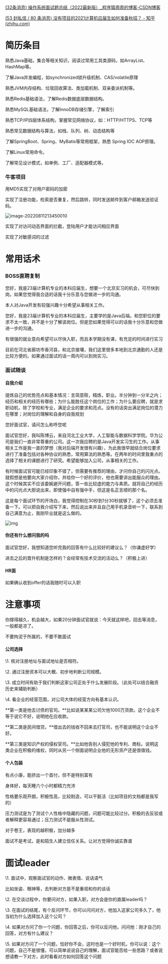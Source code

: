 [(32条消息) 操作系统面试题总结（2022最新版）_程序猿周周的博客-CSDN博客](https://blog.csdn.net/adminpd/article/details/122994599)

[(53 封私信 / 80 条消息) 没有项目的2021计算机应届生如何准备秋招？ - 知乎 (zhihu.com)](https://www.zhihu.com/question/416916020)

# 简历条目

熟悉Java基础，集合等相关知识，阅读过常用工具类源码，如ArrayList、HashMap等。

了解Java并发编程，如synchronized锁升级机制、CAS/volatile原理

熟悉JVM内存结构、垃圾回收算法、类加载机制、双亲委派机制等。

熟悉Redis基础语法，了解Redis数据底层数据结构。

熟悉MySQL基础语法，了解InnoDB存储引擎，了解索引

熟悉TCP/IP四层体系结构，掌握常见网络协议，如：HTTP/HTTPS、TCP等

熟悉常见数据结构与算法，如栈、队列、树、动态结构等

了解SpringBoot、Spring、MyBatis等常用框架，熟悉 Spring IOC AOP原理。

了解Linux常用命令。

了解常见设计模式，如单例、工厂、适配器模式等。

### 牛客项目

用MD5实现了对用户密码的加密

实现了注册功能，检索是否重复，然后跳转，同时发送邮件到客户邮箱发送验证码。

![image-20220811213450010](C:\Users\Administrator\AppData\Roaming\Typora\typora-user-images\image-20220811213450010.png)

实现了对访问动态界面的拦截，登陆用户才能访问相应界面

实现了对敏感词的过滤

# 常用话术

### BOSS直聘复制

您好，我是23届计算机专业的本科应届生，想要一个北京实习的机会，可尽快到岗。如果您觉得我合适的话我十分乐意与您做进一步的沟通。

本人对Java开发有较强兴趣十分希望从事相关工作。

您好，我是23届计算机专业的本科应届生，主要学的是Java后端。和您职位的要求不太一致，并不是十分了解该岗位。但是您如果觉得可以的话我十分乐意和您做进一步的沟通。

有很强的就业意向希望可以尽快入职，而且本学期没有课，有充足的时间进行实习


目前在河北省廊坊市香河县，和北京接壤，我们这里很多本地到北京通勤的人还是比较方便的。如果通过面试的话一周内可以到岗实习。

### 面试随谈

#### 自我介绍

提炼自己的优势亮点和基本情况：言简意赅，精炼，职业。半分钟到一分半之内；经历和相关的经历有哪些；为什么能胜任这个岗位的工作；为什么要应聘，就是求职动机，除了学校和专业，满足企业的要求和亮点。没有的话突出满足岗位的潜力在哪里；对岗位的理解和自身的自我规划

您好面试官，请问怎么称呼您呢

面试官您好，我叫陈博云，来自河北工业大学，人工智能与数据科学学院。华为公司是我们一直非常尊重的公司。这一次我应聘的是Java开发实习生的工作。从事相关工作是我一直的梦想（我对后端开发很有兴趣），为此我很早就结合岗位要求进行了准备包括对各种协议的熟悉，常用算法的熟悉等。在两年的时间里我重点的选择了相关的课题进行了研究。希望能够加入公司，从事相关的工作。

有时候面试官可能已经印象不错了，但需要有推荐的理由，才问你自己的闪光点。就假想是他要向大家介绍你，并给你一个好的评价，他也需要讲出能服众的理由。这个时候其实不应该委婉避开问题，答一些比较虚的能力与素质。就将自己的经历中的闪光点大胆说出来，即使强中自有强中手，但这是名正言顺的那个名。

这是每个面试环节的开场白，我觉得控制在30秒到1分30秒就够了，这个必须去准备一下。可以把自我介绍写下来，然后说出来并且自己用手机录音听一下，联系到自己满意为止，我刚毕业就是这么做的。

![img](https://pic3.zhimg.com/80/v2-99327237e7a3d36b89f7f49a7b8e011e_720w.jpg)

#### 你还有什么想问我的吗

面试官您好，我想知道您听完我的回答有什么比较好的建议么？（你谦虚好学）

进去之后的晋升机制是怎样的？会经常有技术交流的活动么？（积极上进）

#### HR面

如果确认收到offer的话我随时可以入职

# 注意事项

你撑得越久，机会越大，如果20分钟面试官就说：今天就这样吧，回去等消息，一般都是凉了。

不要拘泥于所属的，不要不敢面试

#### 公司选择

\1. 核对注册地址与面试地址是否相符。

\2. 通过注册资本可以大概、初步地判断公司规模。

\3. 成立时间有助于我们判断这家公司正处于什么发展阶段。（此处可以结合融资历史来辅助判断）

\4. 看企业的经营范围，对公司大体的经营方向有基本认识。

**第一类是他去讨债的官司。**比如说某某某公司欠他1000万货款。这个企业不等于说它不好，说明他在应收款。

**第二类是民间借贷。**借出去的钱收不回来去打官司，也不能说明这个企业不好。

**第三类是知识产权的侵权官司。**比如他告别人侵犯他的专利、商标。说明这类企业在积极的维权，同时从另一个侧面说明企业他的无形资产还是很值钱。

#### 个人包装

有点小康，能挤出一个首付，但不是特别富有

身体好，每天睡六个小时都精力充沛

性格要乐观开朗，积极性高，比较耐造，可以干脏活（比如项目的文档都是我写的）

压力测试是为了测试个人性格中隐藏的问题，问题可能比较过分。积极的去反驳或者解释更容易通过；压力测试不是服从性测试。

对于卷王，表现的越积极，加分越多

面试不是考试，是和陌生人建立信任关系。让对方觉得你诚实靠谱

# 面试leader

\1. 面试中，观察面试官的动作、微表情、说话语气 

  比如坐姿、眼神等，去判断对方是不是重视和你的谈话 

  \2. 在交谈过程中，你要问对方，如果入职，对方会是你的直属leader吗？ 

  \3. 在面试的结尾，有个反问环节，你可以问问对方，他加入这家公司多久了，他当初为什么选择加入这个公司？ 

  \4. 如果对方问了你一个问题，你回答之后，你可以反问他，问问他：刚才自己的回答，对方有什么建议？ 

  \5. 如果对方问了一个问题，恰好你不会，这时也是一个好时机，你可以说：这个问题，自己不是很懂，可以简单说说自己的理解，面试官能否给一些思路？或者说想请教一下对方，此时看看对方如何回答这个问题





## 
